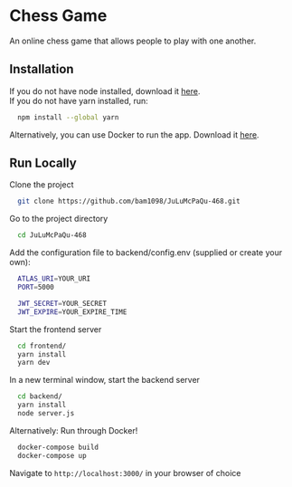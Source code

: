# Chess Game

An online chess game that allows people to play with one another.

## Installation

If you do not have node installed, download it [here](https://nodejs.org/en/download/).
<br />
If you do not have yarn installed, run:

```bash
  npm install --global yarn
```

Alternatively, you can use Docker to run the app. Download it [here](https://docs.docker.com/get-docker/).

## Run Locally

Clone the project

```bash
  git clone https://github.com/bam1098/JuLuMcPaQu-468.git
```

Go to the project directory

```bash
  cd JuLuMcPaQu-468
```

Add the configuration file to backend/config.env (supplied or create your own):

```bash
  ATLAS_URI=YOUR_URI
  PORT=5000

  JWT_SECRET=YOUR_SECRET
  JWT_EXPIRE=YOUR_EXPIRE_TIME
```

Start the frontend server

```bash
  cd frontend/
  yarn install
  yarn dev
```

In a new terminal window, start the backend server

```bash
  cd backend/
  yarn install
  node server.js
```

Alternatively: Run through Docker!

```bash
  docker-compose build
  docker-compose up
```

Navigate to `http://localhost:3000/` in your browser of choice
